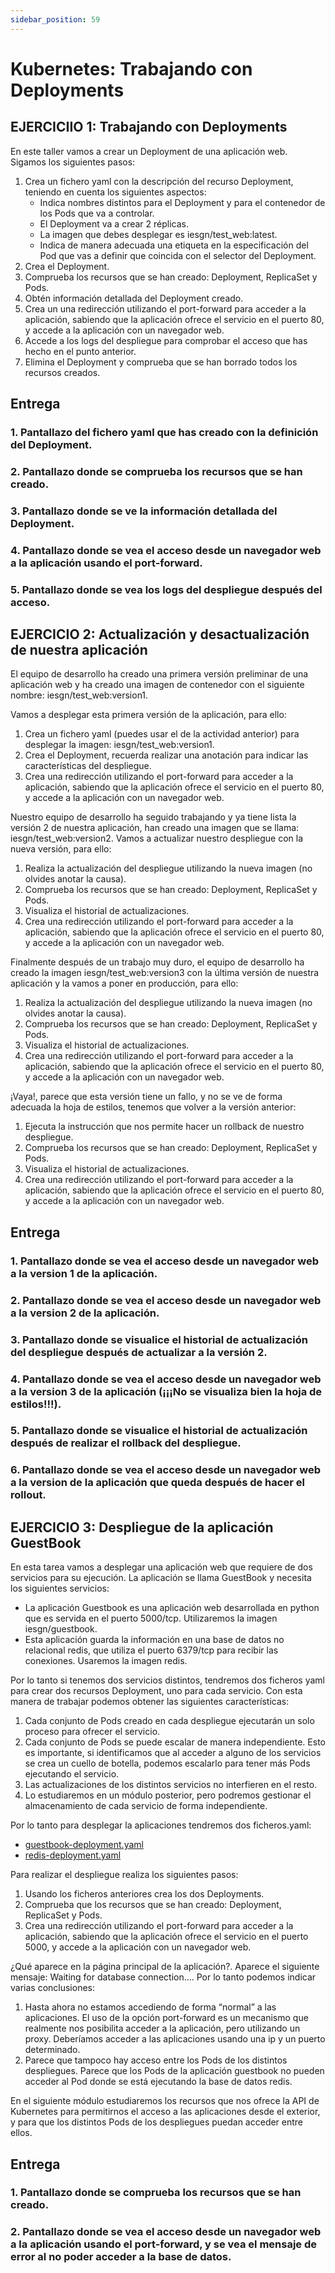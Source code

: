 ```yaml
---
sidebar_position: 59
---
```


# Kubernetes: Trabajando con Deployments

## EJERCICIIO 1: Trabajando con Deployments

En este taller vamos a crear un Deployment de una aplicación web. Sigamos los siguientes pasos:

1. Crea un fichero yaml con la descripción del recurso Deployment, teniendo en cuenta los siguientes aspectos:
    * Indica nombres distintos para el Deployment y para el contenedor de los Pods que va a controlar.
    * El Deployment va a crear 2 réplicas.
    * La imagen que debes desplegar es iesgn/test_web:latest.
    * Indica de manera adecuada una etiqueta en la especificación del Pod que vas a definir que coincida con el selector del Deployment.
2. Crea el Deployment.
3. Comprueba los recursos que se han creado: Deployment, ReplicaSet y Pods.
4. Obtén información detallada del Deployment creado.
5. Crea un una redirección utilizando el port-forward para acceder a la aplicación, sabiendo que la aplicación ofrece el servicio en el puerto 80, y accede a la aplicación con un navegador web.
6. Accede a los logs del despliegue para comprobar el acceso que has hecho en el punto anterior.
7. Elimina el Deployment y comprueba que se han borrado todos los recursos creados.

## Entrega

### 1. Pantallazo del fichero yaml que has creado con la definición del Deployment.
### 2. Pantallazo donde se comprueba los recursos que se han creado.
### 3. Pantallazo donde se ve la información detallada del Deployment.
### 4. Pantallazo donde se vea el acceso desde un navegador web a la aplicación usando el port-forward.
### 5. Pantallazo donde se vea los logs del despliegue después del acceso.

## EJERCICIO 2: Actualización y desactualización de nuestra aplicación

El equipo de desarrollo ha creado una primera versión preliminar de una aplicación web y ha creado una imagen de contenedor con el siguiente nombre: iesgn/test_web:version1.

Vamos a desplegar esta primera versión de la aplicación, para ello:

1. Crea un fichero yaml (puedes usar el de la actividad anterior) para desplegar la imagen: iesgn/test_web:version1.
2. Crea el Deployment, recuerda realizar una anotación para indicar las características del despliegue.
3. Crea una redirección utilizando el port-forward para acceder a la aplicación, sabiendo que la aplicación ofrece el servicio en el puerto 80, y accede a la aplicación con un navegador web.

Nuestro equipo de desarrollo ha seguido trabajando y ya tiene lista la versión 2 de nuestra aplicación, han creado una imagen que se llama: iesgn/test_web:version2. Vamos a actualizar nuestro despliegue con la nueva versión, para ello:

1. Realiza la actualización del despliegue utilizando la nueva imagen (no olvides anotar la causa).
2. Comprueba los recursos que se han creado: Deployment, ReplicaSet y Pods.
3. Visualiza el historial de actualizaciones.
4. Crea una redirección utilizando el port-forward para acceder a la aplicación, sabiendo que la aplicación ofrece el servicio en el puerto 80, y accede a la aplicación con un navegador web.

Finalmente después de un trabajo muy duro, el equipo de desarrollo ha creado la imagen iesgn/test_web:version3 con la última versión de nuestra aplicación y la vamos a poner en producción, para ello:

1. Realiza la actualización del despliegue utilizando la nueva imagen (no olvides anotar la causa).
2. Comprueba los recursos que se han creado: Deployment, ReplicaSet y Pods.
3. Visualiza el historial de actualizaciones.
4. Crea una redirección utilizando el port-forward para acceder a la aplicación, sabiendo que la aplicación ofrece el servicio en el puerto 80, y accede a la aplicación con un navegador web.

¡Vaya!, parece que esta versión tiene un fallo, y no se ve de forma adecuada la hoja de estilos, tenemos que volver a la versión anterior:

1. Ejecuta la instrucción que nos permite hacer un rollback de nuestro despliegue.
2. Comprueba los recursos que se han creado: Deployment, ReplicaSet y Pods.
3. Visualiza el historial de actualizaciones.
4. Crea una redirección utilizando el port-forward para acceder a la aplicación, sabiendo que la aplicación ofrece el servicio en el puerto 80, y accede a la aplicación con un navegador web.

## Entrega

### 1. Pantallazo donde se vea el acceso desde un navegador web a la version 1 de la aplicación.
### 2. Pantallazo donde se vea el acceso desde un navegador web a la version 2 de la aplicación.
### 3. Pantallazo donde se visualice el historial de actualización del despliegue después de actualizar a la versión 2.
### 4. Pantallazo donde se vea el acceso desde un navegador web a la version 3 de la aplicación (¡¡¡No se visualiza bien la hoja de estilos!!!).
### 5. Pantallazo donde se visualice el historial de actualización después de realizar el rollback del despliegue.
### 6. Pantallazo donde se vea el acceso desde un navegador web a la version de la aplicación que queda después de hacer el rollout.

## EJERCICIO 3: Despliegue de la aplicación GuestBook

En esta tarea vamos a desplegar una aplicación web que requiere de dos servicios para su ejecución. La aplicación se llama GuestBook y necesita los siguientes servicios:

* La aplicación Guestbook es una aplicación web desarrollada en python que es servida en el puerto 5000/tcp. Utilizaremos la imagen iesgn/guestbook.
* Esta aplicación guarda la información en una base de datos no relacional redis, que utiliza el puerto 6379/tcp para recibir las conexiones. Usaremos la imagen redis.

Por lo tanto si tenemos dos servicios distintos, tendremos dos ficheros yaml para crear dos recursos Deployment, uno para cada servicio. Con esta manera de trabajar podemos obtener las siguientes características:

1. Cada conjunto de Pods creado en cada despliegue ejecutarán un solo proceso para ofrecer el servicio.
2. Cada conjunto de Pods se puede escalar de manera independiente. Esto es importante, si identificamos que al acceder a alguno de los servicios se crea un cuello de botella, podemos escalarlo para tener más Pods ejecutando el servicio.
3. Las actualizaciones de los distintos servicios no interfieren en el resto.
4. Lo estudiaremos en un módulo posterior, pero podremos gestionar el almacenamiento de cada servicio de forma independiente.

Por lo tanto para desplegar la aplicaciones tendremos dos ficheros.yaml:

* [guestbook-deployment.yaml](https://raw.githubusercontent.com/josedom24/curso_kubernetes_ies/main/modulo6/files/guestbook/guestbook-deployment.yaml)
* [redis-deployment.yaml](https://raw.githubusercontent.com/josedom24/curso_kubernetes_ies/main/modulo6/files/guestbook/redis-deployment.yaml)

Para realizar el despliegue realiza los siguientes pasos:

1. Usando los ficheros anteriores crea los dos Deployments.
2. Comprueba que los recursos que se han creado: Deployment, ReplicaSet y Pods.
3. Crea una redirección utilizando el port-forward para acceder a la aplicación, sabiendo que la aplicación ofrece el servicio en el puerto 5000, y accede a la aplicación con un navegador web.

¿Qué aparece en la página principal de la aplicación?. Aparece el siguiente mensaje: Waiting for database connection…. Por lo tanto podemos indicar varias conclusiones:

1. Hasta ahora no estamos accediendo de forma “normal” a las aplicaciones. El uso de la opción port-forward es un mecanismo que realmente nos posibilita acceder a la aplicación, pero utilizando un proxy. Deberíamos acceder a las aplicaciones usando una ip y un puerto determinado.
2. Parece que tampoco hay acceso entre los Pods de los distintos despliegues. Parece que los Pods de la aplicación guestbook no pueden acceder al Pod donde se está ejecutando la base de datos redis.

En el siguiente módulo estudiaremos los recursos que nos ofrece la API de Kubernetes para permitirnos el acceso a las aplicaciones desde el exterior, y para que los distintos Pods de los despliegues puedan acceder entre ellos.

## Entrega

### 1. Pantallazo donde se comprueba los recursos que se han creado.
### 2. Pantallazo donde se vea el acceso desde un navegador web a la aplicación usando el port-forward, y se vea el mensaje de error al no poder acceder a la base de datos.